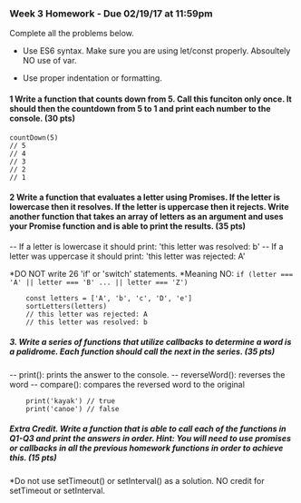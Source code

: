 ### Week 3 Homework - Due 02/19/17 at 11:59pm

Complete all the problems below.

- Use ES6 syntax. Make sure you are using let/const properly.  Absoultely NO use of var.

- Use proper indentation or formatting.


#### 1 Write a function that counts down from 5. Call this funciton only once. It should then the countdown from 5 to 1 and print each number to the console. (30 pts)
    countDown(5)
    // 5
    // 4
    // 3
    // 2
    // 1


#### 2 Write a function that evaluates a letter using Promises. If the letter is lowercase then it resolves.  If the letter is uppercase then it rejects. Write another function that takes an array of letters as an argument and uses your Promise function and is able to print the results. (35 pts)
-- If a letter is lowercase it should print: 'this letter was resolved: b'
-- If a letter was uppercase it should print: 'this letter was rejected: A'

*DO NOT write 26 'if' or 'switch' statements.
*Meaning NO: ```if (letter === 'A' || letter === 'B' ... || letter === 'Z')```

        const letters = ['A', 'b', 'c', 'D', 'e']
        sortLetters(letters)
        // this letter was rejected: A
        // this letter was resolved: b



##### 3.  Write a series of functions that utilize callbacks to determine a word is a palidrome. Each function should call the next in the series. (35 pts)

-- print(): prints the answer to the console.
-- reverseWord(): reverses the word
-- compare(): compares the reversed word to the original

        print('kayak') // true
        print('canoe') // false


##### Extra Credit. Write a function that is able to call each of the functions in Q1-Q3 and print the answers in order. Hint: You will need to use promises or callbacks in all the previous homework functions in order to achieve this. (15 pts)

*Do not use setTimeout() or setInterval() as a solution.  NO credit for setTimeout or setInterval.




